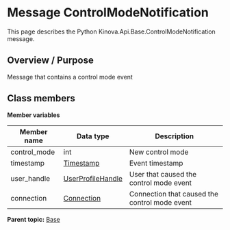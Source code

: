 # Message ControlModeNotification

This page describes the Python Kinova.Api.Base.ControlModeNotification message.

## Overview / Purpose

Message that contains a control mode event

## Class members

 **Member variables** 

|Member name|Data type|Description|
|-----------|---------|-----------|
|control\_mode|int|New control mode|
|timestamp| [Timestamp](msg_Common_Timestamp.md#)|Event timestamp|
|user\_handle| [UserProfileHandle](msg_Common_UserProfileHandle.md#)|User that caused the control mode event|
|connection| [Connection](msg_Common_Connection.md#)|Connection that caused the control mode event|

**Parent topic:** [Base](../references/summary_Base.md)


